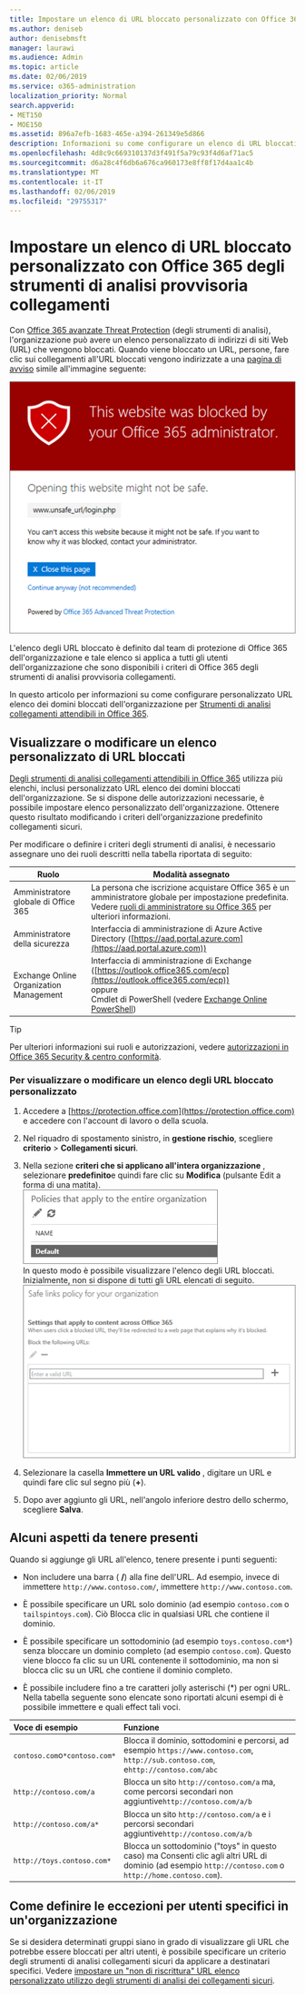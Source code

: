 ```yaml
---
title: Impostare un elenco di URL bloccato personalizzato con Office 365 degli strumenti di analisi provvisoria collegamenti
ms.author: deniseb
author: denisebmsft
manager: laurawi
ms.audience: Admin
ms.topic: article
ms.date: 02/06/2019
ms.service: o365-administration
localization_priority: Normal
search.appverid:
- MET150
- MOE150
ms.assetid: 896a7efb-1683-465e-a394-261349e5d866
description: Informazioni su come configurare un elenco di URL bloccati per l'organizzazione utilizza la protezione di Office 365 avanzate rischio. Gli URL bloccati verranno applicate a messaggi di posta elettronica e documenti di Office in base ai criteri di collegamenti sicuro degli strumenti di analisi.
ms.openlocfilehash: 4d8c9c669310137d3f491f5a79c93f4d6af71ac5
ms.sourcegitcommit: d6a28c4f6db6a676ca960173e8ff8f17d4aa1c4b
ms.translationtype: MT
ms.contentlocale: it-IT
ms.lasthandoff: 02/06/2019
ms.locfileid: "29755317"
---
```

# <a name="set-up-a-custom-blocked-urls-list-using-office-365-atp-safe-links"></a>Impostare un elenco di URL bloccato personalizzato con Office 365 degli strumenti di analisi provvisoria collegamenti

Con [Office 365 avanzate Threat Protection](office-365-atp.md) (degli strumenti di analisi), l'organizzazione può avere un elenco personalizzato di indirizzi di siti Web (URL) che vengono bloccati. Quando viene bloccato un URL, persone, fare clic sui collegamenti all'URL bloccati vengono indirizzate a una [pagina di avviso](atp-safe-links-warning-pages.md) simile all'immagine seguente: 
  
![In questo sito è bloccato](media/6b4bda2d-a1e6-419e-8b10-588e83c3af3f.png)
  
L'elenco degli URL bloccato è definito dal team di protezione di Office 365 dell'organizzazione e tale elenco si applica a tutti gli utenti dell'organizzazione che sono disponibili i criteri di Office 365 degli strumenti di analisi provvisoria collegamenti. 
  
In questo articolo per informazioni su come configurare personalizzato URL elenco dei domini bloccati dell'organizzazione per [Strumenti di analisi collegamenti attendibili in Office 365](atp-safe-links.md).
  
## <a name="view-or-edit-a-custom-list-of-blocked-urls"></a>Visualizzare o modificare un elenco personalizzato di URL bloccati

[Degli strumenti di analisi collegamenti attendibili in Office 365](atp-safe-links.md) utilizza più elenchi, inclusi personalizzato URL elenco dei domini bloccati dell'organizzazione. Se si dispone delle autorizzazioni necessarie, è possibile impostare elenco personalizzato dell'organizzazione. Ottenere questo risultato modificando i criteri dell'organizzazione predefinito collegamenti sicuri.

Per modificare o definire i criteri degli strumenti di analisi, è necessario assegnare uno dei ruoli descritti nella tabella riportata di seguito: 

|Ruolo  |Modalità assegnato  |
|---------|---------|
|Amministratore globale di Office 365 |La persona che iscrizione acquistare Office 365 è un amministratore globale per impostazione predefinita. Vedere [ruoli di amministratore su Office 365](https://docs.microsoft.com/office365/admin/add-users/about-admin-roles) per ulteriori informazioni.         |
|Amministratore della sicurezza |Interfaccia di amministrazione di Azure Active Directory ([https://aad.portal.azure.com](https://aad.portal.azure.com))|
|Exchange Online Organization Management |Interfaccia di amministrazione di Exchange ([https://outlook.office365.com/ecp](https://outlook.office365.com/ecp)) <br>oppure <br>  Cmdlet di PowerShell (vedere [Exchange Online PowerShell](https://docs.microsoft.com/powershell/exchange/exchange-online/exchange-online-powershell?view=exchange-ps)) |

> [!TIP]
> Per ulteriori informazioni sui ruoli e autorizzazioni, vedere [autorizzazioni in Office 365 Security &amp; centro conformità](permissions-in-the-security-and-compliance-center.md).

### <a name="to-view-or-edit-a-custom-blocked-urls-list"></a>Per visualizzare o modificare un elenco degli URL bloccato personalizzato
  
1. Accedere a [https://protection.office.com](https://protection.office.com) e accedere con l'account di lavoro o della scuola. 
    
2. Nel riquadro di spostamento sinistro, in **gestione rischio**, scegliere **criterio** \> **Collegamenti sicuri**.
    
3. Nella sezione **criteri che si applicano all'intera organizzazione** , selezionare **predefinito**e quindi fare clic su **Modifica** (pulsante Edit a forma di una matita).<br/>![Fare clic su Modifica per modificare il criterio predefinito per la protezione collegamenti sicuri](media/d08f9615-d947-4033-813a-d310ec2c8cca.png)<br/>In questo modo è possibile visualizzare l'elenco degli URL bloccati. Inizialmente, non si dispone di tutti gli URL elencati di seguito.<br/>![Elenco degli URL nel criterio predefinito sicuro collegamenti bloccati](media/575e1449-6191-40ac-b626-030a2fd3fb11.png)
  
4. Selezionare la casella **Immettere un URL valido** , digitare un URL e quindi fare clic sul segno più (**+**). 

5. Dopo aver aggiunto gli URL, nell'angolo inferiore destro dello schermo, scegliere **Salva**.
    
## <a name="a-few-things-to-keep-in-mind"></a>Alcuni aspetti da tenere presenti

Quando si aggiunge gli URL all'elenco, tenere presente i punti seguenti: 

- Non includere una barra ( **/**) alla fine dell'URL. Ad esempio, invece di immettere `http://www.contoso.com/`, immettere `http://www.contoso.com`.
    
- È possibile specificare un URL solo dominio (ad esempio `contoso.com` o `tailspintoys.com`). Ciò Blocca clic in qualsiasi URL che contiene il dominio.

- È possibile specificare un sottodominio (ad esempio `toys.contoso.com*`) senza bloccare un dominio completo (ad esempio `contoso.com`). Questo viene blocco fa clic su un URL contenente il sottodominio, ma non si blocca clic su un URL che contiene il dominio completo.  
    
- È possibile includere fino a tre caratteri jolly asterischi (\*) per ogni URL. Nella tabella seguente sono elencate sono riportati alcuni esempi di è possibile immettere e quali effect tali voci.
    
|**Voce di esempio**|**Funzione**|
|:-----|:-----|
|`contoso.com`o`*contoso.com*`  <br/> |Blocca il dominio, sottodomini e percorsi, ad esempio `https://www.contoso.com`, `http://sub.contoso.com`, e`http://contoso.com/abc`  <br/> |
|`http://contoso.com/a`  <br/> |Blocca un sito `http://contoso.com/a` ma, come percorsi secondari non aggiuntive`http://contoso.com/a/b`  <br/> |
|`http://contoso.com/a*`  <br/> |Blocca un sito `http://contoso.com/a` e i percorsi secondari aggiuntive`http://contoso.com/a/b`  <br/> |
|`http://toys.contoso.com*`  <br/> |Blocca un sottodominio ("toys" in questo caso) ma Consenti clic agli altri URL di dominio (ad esempio `http://contoso.com` o `http://home.contoso.com`).  <br/> |
   

## <a name="how-to-define-exceptions-for-certain-users-in-an-organization"></a>Come definire le eccezioni per utenti specifici in un'organizzazione

Se si desidera determinati gruppi siano in grado di visualizzare gli URL che potrebbe essere bloccati per altri utenti, è possibile specificare un criterio degli strumenti di analisi collegamenti sicuri da applicare a destinatari specifici. Vedere [impostare un "non di riscrittura" URL elenco personalizzato utilizzo degli strumenti di analisi dei collegamenti sicuri](set-up-a-custom-do-not-rewrite-urls-list-with-atp.md).
  

